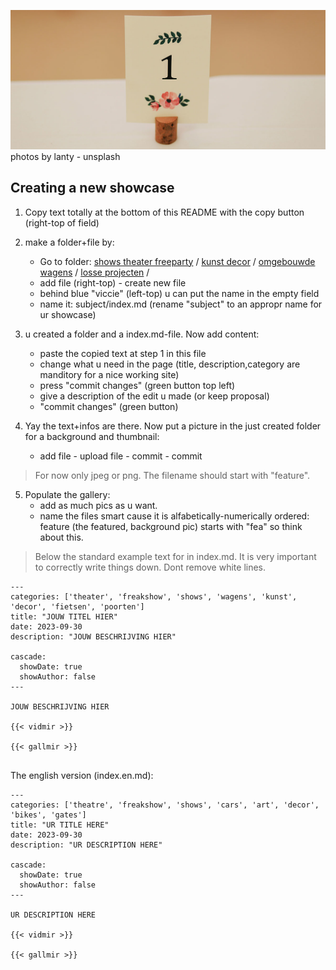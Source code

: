 ![Start at onee](photos-by-lanty-unsplash.jpg)
photos by lanty - unsplash

## Creating a new showcase

1. Copy text totally at the bottom of this README with the copy button (right-top of field)

2. make a folder+file by:
    - Go to folder:
   [shows theater freeparty](https://github.com/victrsite/victrsite/tree/main/content/show-theater) /
   [kunst decor](https://github.com/victrsite/victrsite/tree/main/content/kunst-decor) /
   [omgebouwde wagens](https://github.com/victrsite/victrsite/tree/main/content/omgebouwde-wagens) /
   [losse projecten](https://github.com/victrsite/victrsite/tree/main/content/losse-projecten) /
    - add file (right-top) - create new file
    - behind blue "viccie" (left-top) u can put the name in the empty field 
    - name it: subject/index.md (rename "subject" to an appropr name for ur showcase)

3. u created a folder and a index.md-file. Now add content:
   - paste the copied text at step 1  in this file
   - change what u need in the page (title, description,category are manditory for a nice working site)
   - press "commit changes" (green button top left)
   - give a description of the edit u made (or keep proposal)
   - "commit changes" (green button)

4. Yay the text+infos are there. Now put a picture in the just created folder for a background and thumbnail:
   - add file - upload file - commit - commit 
> For now only jpeg or png. The filename should start with "feature". 

5. Populate the gallery:
   - add as much pics as u want.
   - name the files smart cause it is alfabetically-numerically ordered:
       <br>feature (the featured, background pic) starts with "fea" so think about this.

> Below the standard example text for in index.md. 
It is very important to correctly write things down. 
Dont remove white lines. 


```shell
---
categories: ['theater', 'freakshow', 'shows', 'wagens', 'kunst', 'decor', 'fietsen', 'poorten']
title: "JOUW TITEL HIER"
date: 2023-09-30
description: "JOUW BESCHRIJVING HIER"

cascade:
  showDate: true
  showAuthor: false
---

JOUW BESCHRIJVING HIER

{{< vidmir >}}

{{< gallmir >}}


```

The english version (index.en.md):

```shell
---
categories: ['theatre', 'freakshow', 'shows', 'cars', 'art', 'decor', 'bikes', 'gates']
title: "UR TITLE HERE"
date: 2023-09-30
description: "UR DESCRIPTION HERE"

cascade:
  showDate: true
  showAuthor: false
---

UR DESCRIPTION HERE

{{< vidmir >}}

{{< gallmir >}}


```